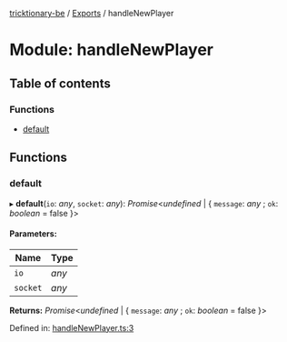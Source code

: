 [tricktionary-be](../README.md) / [Exports](../modules.md) / handleNewPlayer

# Module: handleNewPlayer

## Table of contents

### Functions

- [default](handlenewplayer.md#default)

## Functions

### default

▸ **default**(`io`: *any*, `socket`: *any*): *Promise*<*undefined* \| { `message`: *any* ; `ok`: *boolean* = false }\>

#### Parameters:

Name | Type |
------ | ------ |
`io` | *any* |
`socket` | *any* |

**Returns:** *Promise*<*undefined* \| { `message`: *any* ; `ok`: *boolean* = false }\>

Defined in: [handleNewPlayer.ts:3](https://github.com/story-squad/tricktionary-be/blob/ddb7440/src/sockets/handleNewPlayer.ts#L3)
